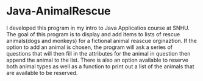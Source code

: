 # Java-AnimalRescue

I developed this program in my intro to Java Applicatios course at SNHU. The goal of this program is to display and add items to lists of rescue animals(dogs and monkeys) for a fictional animal reascue orginaztion. If the option to add an animal is chosen, the program will ask a series of questions that will then fill in the attributes for the animal in question then append the animal to the list. There is also an option available to reserve both animal types as well as a function to print out a list of the animals that are available to be reserved.

